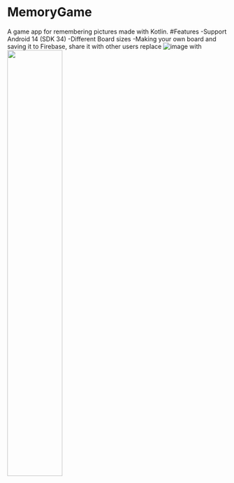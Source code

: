 # MemoryGame
A game app for remembering pictures made with Kotlin.
#Features
-Support Android 14 (SDK 34)
-Different Board sizes
-Making your own board and saving it to Firebase, share it with other users
replace ![image](https://github.com/Valexus110/MemoryGame/assets/101192103/e0aa5b99-1010-4057-90c3-0c86019f6513) with <img src="https://github.com/Valexus110/MemoryGame/assets/101192103/e0aa5b99-1010-4057-90c3-0c86019f6513" width="50%" height="50%">
